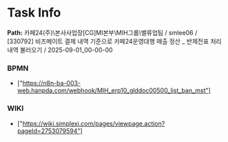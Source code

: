 # Task Info

**Path:** 카페24(주)\본사사업장\[CG]MI본부\MIH그룹\밸류업팀 / smlee06 / [330792] 비즈메이트 결제 내역 기준으로 카페24운영대행 매출 정산 _ 반제전표 처리내역 불러오기 / 2025-09-01_00-00-00

### BPMN
- ["https://n8n-ba-003-web.hanpda.com/webhook/MIH_erp10_glddoc00500_list_ban_mst"]

### WIKI
- ["https://wiki.simplexi.com/pages/viewpage.action?pageId=2753079594"]

